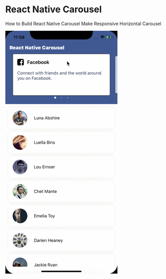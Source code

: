 # React Native Carousel

How to Build React Native Carousel
Make Responsive Horizontal Carousel

![react_native_carousel](/assets/example.gif)
